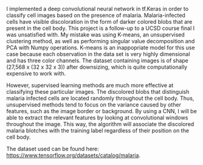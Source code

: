 I implemented a deep convolutional neural network in tf.Keras in order to classify cell images based on the presence of malaria. Malaria-infected cells have visible discoloration in the form of darker colored blobs that are present in the cell body. This project is a follow-up to a UCSD course final I was unsatisfied with. My mistake was using K-means, an unsupervised clustering method, as well as performing singular value decomposition and PCA with Numpy operations. K-means is an inappopriate model for this use case because each observation in the data set is very highly dimensional and has three color channels. The dataset containing images is of shape (27,568 x (32 x 32 x 3)) after downsizing, which is quite computationally expensive to work with. 

However, supervised learning methods are much more effective at classifying these particular images. The discolored blobs that distinguish malaria infected cells are located randomly throughout the cell body. Thus, unsupervised methods tend to focus on the variance caused by other features, such as the image border or background. By using a CNN, I will be able to extract the relevant features by looking at convolutional windows throughout the image. This way, the algorithm will associate the discolored malaria blotches with the training label regardless of their position on the cell body.  

The dataset used can be found here: https://www.tensorflow.org/datasets/catalog/malaria.

